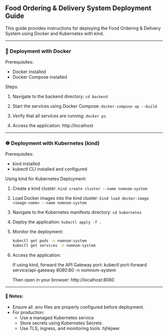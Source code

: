 
##  Food Ordering & Delivery System Deployment Guide

This guide provides instructions for deploying the Food Ordering & Delivery System using Docker and Kubernetes with kind.

--------------------------------------------------------------------------------

### 🐳 Deployment with Docker

Prerequisites:
- Docker installed
- Docker Compose installed

Steps:
1. Navigate to the backend directory:
   ```cd backend```

2. Start the services using Docker Compose:
   ```docker-compose up --build```

3. Verify that all services are running:
   ```docker ps```

4. Access the application:
   http://localhost

--------------------------------------------------------------------------------

### ☸️ Deployment with Kubernetes (kind)

Prerequisites:
- kind installed
- kubectl CLI installed and configured

Using kind for Kubernetes Deployment:

1. Create a kind cluster:
   ```kind create cluster --name nomnom-system```

2. Load Docker images into the kind cluster:
   ```kind load docker-image <image-name> --name nomnom-system```

3. Navigate to the Kubernetes manifests directory:
   ```cd kubernetes```

4. Deploy the application:
   ```kubectl apply -f .```

5. Monitor the deployment:
   ```bash
   kubectl get pods -n nomnom-system
   kubectl get services -n nomnom-system
   ```

6. Access the application:

   If using kind, forward the API Gateway port:
   kubectl port-forward service/api-gateway 8080:80 -n nomnom-system

   Then open in your browser:
   http://localhost:8080

--------------------------------------------------------------------------------

#### 📝 Notes:
- Ensure all .env files are properly configured before deployment.
- For production:
  - Use a managed Kubernetes service
  - Store secrets using Kubernetes Secrets
  - Use TLS, ingress, and monitoring tools.
hjhkjwer

